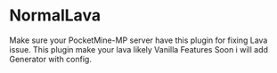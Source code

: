 # NormalLava
Make sure your PocketMine-MP server have this plugin for fixing Lava issue. This plugin make your lava likely Vanilla Features
Soon i will add Generator with config.
